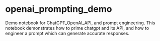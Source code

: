 # openai_prompting_demo
Demo notebook for ChatGPT_OpenAI_API, and prompt engineering. This notebook demonstrates how to prime chatgpt and its API, and how to engineer a prompt which can generate accurate responses.
